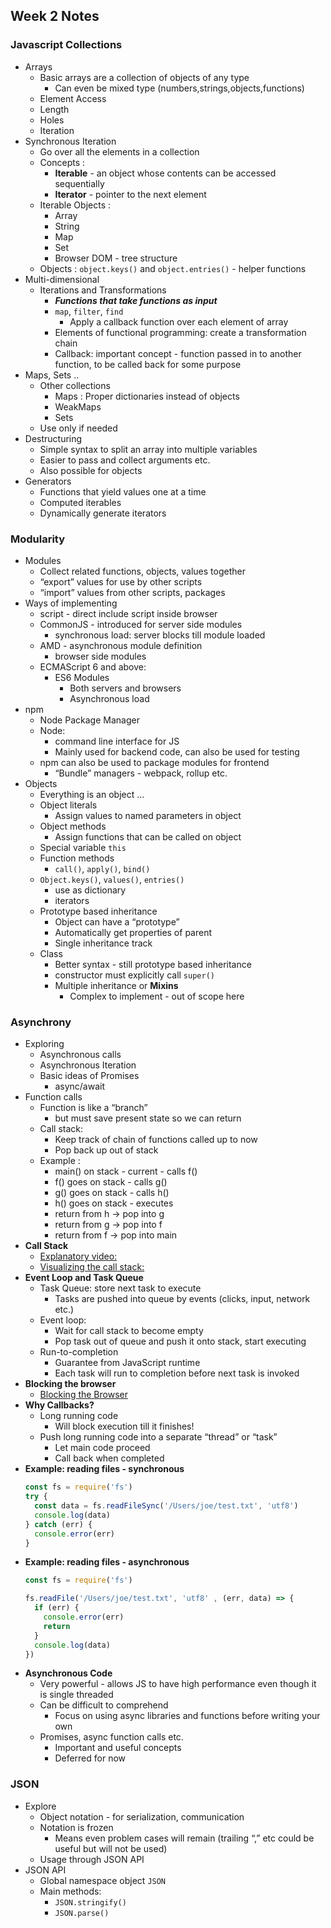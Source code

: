 ## Week 2 Notes

### Javascript Collections 
* Arrays
  - Basic arrays are a collection of objects of any type
      - Can even be mixed type (numbers,strings,objects,functions)
  - Element Access
  - Length
  - Holes
  - Iteration
* Synchronous Iteration 
  - Go over all the elements in a collection
  - Concepts :
      - **Iterable** - an object whose contents can be accessed sequentially 
      - **Iterator** - pointer to the next element
  - Iterable Objects :
      - Array
      - String
      - Map
      - Set
      - Browser DOM - tree structure
   - Objects : `object.keys()` and `object.entries()` - helper functions
* Multi-dimensional
  - Iterations and Transformations
    - ***Functions that take functions as input***
    - `map`, `filter`, `find`
      - Apply a callback function over each element of array
    - Elements of functional programming: create a transformation chain
    - Callback: important concept - function passed in to another function, to be called back for some purpose
* Maps, Sets ..
  - Other collections 
    - Maps : Proper dictionaries instead of objects
    - WeakMaps
    - Sets
  - Use only if needed
* Destructuring
  - Simple syntax to split an array into multiple variables
  - Easier to pass and collect arguments etc.
  - Also possible for objects
* Generators
  - Functions that yield values one at a time
  - Computed iterables
  - Dynamically generate iterators

### Modularity 
* Modules
  - Collect related functions, objects, values together
  - “export” values for use by other scripts
  - “import” values from other scripts, packages
* Ways of implementing
  - script - direct include script inside browser
  - CommonJS - introduced for server side modules
    - synchronous load: server blocks till module loaded
  - AMD - asynchronous module definition
    - browser side modules
  - ECMAScript 6 and above:
    - ES6 Modules
      - Both servers and browsers
      - Asynchronous load
* npm
  - Node Package Manager
  - Node:
    - command line interface for JS
    - Mainly used for backend code, can also be used for testing
  - npm can also be used to package modules for frontend
    - “Bundle” managers - webpack, rollup etc.
* Objects
  - Everything is an object …
  - Object literals
    - Assign values to named parameters in object
  - Object methods
    - Assign functions that can be called on object
  - Special variable `this`
  - Function methods
    - `call()`, `apply()`, `bind()`
  - `Object.keys()`, `values()`, `entries()`
    - use as dictionary
    - iterators
  - Prototype based inheritance
    - Object can have a “prototype”
    - Automatically get properties of parent
    - Single inheritance track
  - Class
    - Better syntax - still prototype based inheritance
    - constructor must explicitly call `super()`
    - Multiple inheritance or **Mixins**
      - Complex to implement - out of scope here

### Asynchrony
* Exploring
  - Asynchronous calls
  - Asynchronous Iteration
  - Basic ideas of Promises
    - async/await
* Function calls
  - Function is like a “branch”
    - but must save present state so we can return
  - Call stack:
    - Keep track of chain of functions called up to now
    - Pop back up out of stack
  - Example :
    - main() on stack - current - calls f()
    - f() goes on stack - calls g()
    - g() goes on stack - calls h()
    - h() goes on stack - executes
    - return from h -> pop into g
    - return from g -> pop into f
    - return from f -> pop into main
* **Call Stack**
   - [Explanatory video:](https://vimeo.com/96425312)
   - [Visualizing the call stack:](http://latentflip.com/loupe/)
* **Event Loop and Task Queue**
   - Task Queue: store next task to execute
      - Tasks are pushed into queue by events (clicks, input, network etc.)
   - Event loop:
      - Wait for call stack to become empty
      - Pop task out of queue and push it onto stack, start executing
   - Run-to-completion
      - Guarantee from JavaScript runtime
      - Each task will run to completion before next task is invoked
* **Blocking the browser**
  - [Blocking the Browser](https://exploringjs.com/impatient-js/ch_async-js.html#how-to-avoid-blocking-the-javascript-process)
* **Why Callbacks?**
  - Long running code
    - Will block execution till it finishes!
  - Push long running code into a separate “thread” or “task”
    - Let main code proceed
    - Call back when completed
* **Example: reading files - synchronous**
  ```javascript
  const fs = require('fs')
  try {
    const data = fs.readFileSync('/Users/joe/test.txt', 'utf8')
    console.log(data)
  } catch (err) {
    console.error(err)
  }
  ```
* **Example: reading files - asynchronous**
  ```javascript
  const fs = require('fs')
  
  fs.readFile('/Users/joe/test.txt', 'utf8' , (err, data) => {
    if (err) {
      console.error(err)
      return
    }
    console.log(data)
  })
  ```
* **Asynchronous Code**
  - Very powerful - allows JS to have high performance even though it is single threaded
  - Can be difficult to comprehend
    - Focus on using async libraries and functions before writing your own
  - Promises, async function calls etc.
    - Important and useful concepts
    - Deferred for now
### JSON
* Explore
  - Object notation - for serialization, communication
  - Notation is frozen
    - Means even problem cases will remain (trailing “,” etc could be useful but will not be used)
  - Usage through JSON API
* JSON API
  - Global namespace object `JSON`
  - Main methods:
    - `JSON.stringify()`
    - `JSON.parse()`

